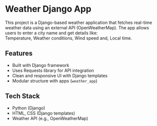 # Weather Django App  

This project is a Django-based weather application that fetches real-time weather data using an external API (OpenWeatherMap). The app allows users to enter a city name and get details like:  
Temperature, Weather conditions, Wind speed and, Local time.

## Features
- Built with Django framework  
- Uses Requests library for API integration  
- Clean and responsive UI with Django templates  
- Modular structure with apps (`weather_app`)  

## Tech Stack
- Python (Django)  
- HTML, CSS (Django templates)  
- Weather API (e.g., OpenWeatherMap)  
